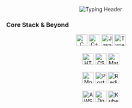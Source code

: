 <p align="center">
  <img src="https://readme-typing-svg.herokuapp.com?lines=Hey+there!+I'm+Heidi+(heidimiller345812);Welcome+to+my+GitHub+playground!;Let's+code+and+chill+like+a+GenZ+legend;&font=Fira+Code&duration=4000&pause=1000&color=F76C6C&center=true&width=800&height=100" alt="Typing Header" />
</p>

### Core Stack & Beyond
<p align="center">
  <!-- Programming Languages -->
  <img src="https://img.shields.io/badge/C-00599C?style=for-the-badge&logo=c&logoColor=white" alt="C" height="30"/>
  <img src="https://img.shields.io/badge/C++-00599C?style=for-the-badge&logo=c%2B%2B&logoColor=white" alt="C++" height="30"/>
  <img src="https://img.shields.io/badge/JavaScript-F7DF1E?style=for-the-badge&logo=javascript&logoColor=black" alt="JavaScript" height="30"/>
  <img src="https://img.shields.io/badge/TypeScript-3178C6?style=for-the-badge&logo=typescript&logoColor=white" alt="TypeScript" height="30"/>
  <br><br>
  <!-- Web Technologies -->
  <img src="https://img.shields.io/badge/HTML5-E34F26?style=for-the-badge&logo=html5&logoColor=white" alt="HTML5" height="30"/>
  <img src="https://img.shields.io/badge/CSS3-1572B6?style=for-the-badge&logo=css3&logoColor=white" alt="CSS3" height="30"/>
  <img src="https://img.shields.io/badge/Material%20UI-0081CB?style=for-the-badge&logo=mui&logoColor=white" alt="Material UI" height="30"/>
  <br><br>
  <!-- Databases -->
  <img src="https://img.shields.io/badge/MongoDB-47A248?style=for-the-badge&logo=mongodb&logoColor=white" alt="MongoDB" height="30"/>
  <img src="https://img.shields.io/badge/PostgreSQL-336791?style=for-the-badge&logo=postgresql&logoColor=white" alt="PostgreSQL" height="30"/>
  <img src="https://img.shields.io/badge/Redis-DC382D?style=for-the-badge&logo=redis&logoColor=white" alt="Redis" height="30"/>
  <br><br>
  <!-- Cloud & DevOps -->
  <img src="https://img.shields.io/badge/AWS-232F3E?style=for-the-badge&logo=amazon-aws&logoColor=white" alt="AWS" height="30"/>
  <img src="https://img.shields.io/badge/Docker-2496ED?style=for-the-badge&logo=docker&logoColor=white" alt="Docker" height="30"/>
  <img src="https://img.shields.io/badge/Kubernetes-326CE5?style=for-the-badge&logo=kubernetes&logoColor=white" alt="Kubernetes" height="30"/>
</p>
